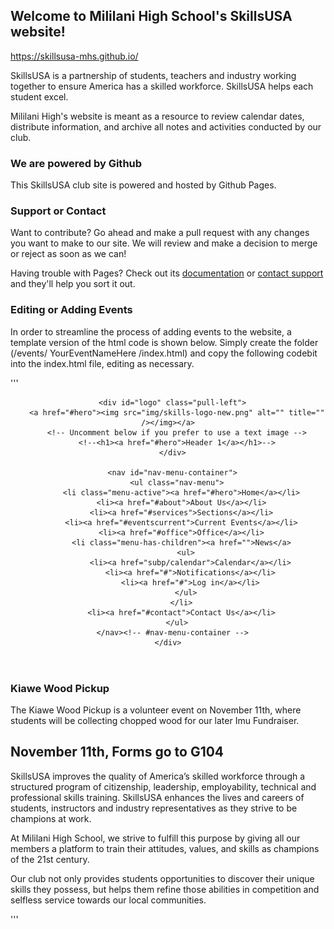 ## Welcome to Mililani High School's SkillsUSA website!

https://skillsusa-mhs.github.io/


SkillsUSA is a partnership of students, teachers and industry working together to ensure America has a skilled workforce. SkillsUSA helps each student excel. 

Mililani High's website is meant as a resource to review calendar dates, distribute information, and archive all notes and activities conducted by our club.

### We are powered by Github

This SkillsUSA club site is powered and hosted by Github Pages.


### Support or Contact

Want to contribute? Go ahead and make a pull request with any changes you want to make to our site. We will review and make a decision to merge or reject as soon as we can!

Having trouble with Pages? Check out its [documentation](https://help.github.com/categories/github-pages-basics/) or [contact support](https://github.com/contact) and they'll help you sort it out.



### Editing or Adding Events

In order to streamline the process of adding events to the website, a template version of the html code is shown below. Simply create the folder (/events/ YourEventNameHere /index.html) and copy the following codebit into the index.html file, editing as necessary.

'''
<!DOCTYPE html>
<html lang="en">
<head>
  <meta charset="utf-8">
  <title>SkillsUSA Mililani High School - Kiawe</title>
  <meta content="width=device-width, initial-scale=1.0" name="viewport">
  <meta content="SkillsUSA, mililani, Mililani, High, School, MHS, Github, Skills, USA, skillsusa, kiawe, event" name="keywords">
  <meta content="Official website for Mililani High School's SkillsUSA chapter. Discover our club, upcoming events, and more." name="description">
    
  <!-- Facebook Opengraph integration: https://developers.facebook.com/docs/sharing/opengraph -->
  <meta property="og:title" content="Skills-USA - Kiawe">
  <meta property="og:image" content="">
  <meta property="og:url" content="">
  <meta property="og:site_name" content="">
  <meta property="og:description" content="">
  
  <!-- Twitter Cards integration: https://dev.twitter.com/cards/  -->
  <meta name="twitter:card" content="summary">
  <meta name="twitter:site" content="">
  <meta name="twitter:title" content="">
  <meta name="twitter:description" content="">
  <meta name="twitter:image" content="">
  
  <!-- Place your favicon.ico and apple-touch-icon.png in the template root directory -->
  <link href="favicon.ico" rel="shortcut icon">
  
  <!-- Google Fonts -->
  <link href="https://fonts.googleapis.com/css?family=Open+Sans:300,300i,400,400i,700,700i|Raleway:300,400,500,700,800" rel="stylesheet"> 
  
  <!-- Bootstrap CSS File -->
  <link href="../../lib/bootstrap/css/bootstrap.min.css" rel="stylesheet">
  
  <!-- Libraries CSS Files -->
  <link href="../../lib/font-awesome/css/font-awesome.min.css" rel="stylesheet">
  <link href="../../lib/animate-css/animate.min.css" rel="stylesheet">
  
  <!-- Main Stylesheet File -->
  <link href="../../css/style.css" rel="stylesheet">

  <!-- Favicon Links -->
  <link rel="apple-touch-icon" sizes="57x57" href="../../fav/apple-icon-57x57.png">
<link rel="apple-touch-icon" sizes="60x60" href="../../fav/apple-icon-60x60.png">
<link rel="apple-touch-icon" sizes="72x72" href="../../fav/apple-icon-72x72.png">
<link rel="apple-touch-icon" sizes="76x76" href="../../fav/apple-icon-76x76.png">
<link rel="apple-touch-icon" sizes="114x114" href="../../fav/apple-icon-114x114.png">
<link rel="apple-touch-icon" sizes="120x120" href="../../fav/apple-icon-120x120.png">
<link rel="apple-touch-icon" sizes="144x144" href="../../fav/apple-icon-144x144.png">
<link rel="apple-touch-icon" sizes="152x152" href="../../fav/apple-icon-152x152.png">
<link rel="apple-touch-icon" sizes="180x180" href="../../fav/apple-icon-180x180.png">
<link rel="icon" type="image/png" sizes="192x192"  href="../../fav/android-icon-192x192.png">
<link rel="icon" type="image/png" sizes="32x32" href="../../fav/favicon-32x32.png">
<link rel="icon" type="image/png" sizes="96x96" href="../../fav/favicon-96x96.png">
<link rel="icon" type="image/png" sizes="16x16" href="../../fav/favicon-16x16.png">
<link rel="manifest" href="../fav/manifest.json">
<meta name="msapplication-TileColor" content="#ffffff">
<meta name="msapplication-TileImage" content="../../fav/ms-icon-144x144.png">
<meta name="theme-color" content="#ffffff">
  
<!-- =======================================================
  Theme Name: Imperial
  Theme URL: https://bootstrapmade.com/imperial-free-onepage-bootstrap-theme/
  Author: BootstrapMade.com
  Author URL: https://bootstrapmade.com
======================================================= -->
</head>

<body>
  <!-- <div id="preloader"></div> -->


  <!--==========================
  Header Section
============================-->
  <header id="header">
    <div class="container">
    
      <div id="logo" class="pull-left">
        <a href="#hero"><img src="img/skills-logo-new.png" alt="" title="" /></img></a>
        <!-- Uncomment below if you prefer to use a text image -->
        <!--<h1><a href="#hero">Header 1</a></h1>-->
      </div>
        
      <nav id="nav-menu-container">
        <ul class="nav-menu">
          <li class="menu-active"><a href="#hero">Home</a></li>
          <li><a href="#about">About Us</a></li>
          <li><a href="#services">Sections</a></li>
          <li><a href="#eventscurrent">Current Events</a></li>
          <li><a href="#office">Office</a></li>
          <li class="menu-has-children"><a href="">News</a>
            <ul>
              <li><a href="subp/calendar">Calendar</a></li>
              <li><a href="#">Notifications</a></li>
              <li><a href="#">Log in</a></li>
            </ul>
          </li>
          <li><a href="#contact">Contact Us</a></li>
        </ul>
      </nav><!-- #nav-menu-container -->
    </div>
  </header><!-- #header -->
    
<!--==========================
  About Section
============================-->
  <section id="about">
    <div class="container wow fadeInUp">
      <div class="row">
        <div class="col-md-12">
          <h3 class="section-title">Kiawe Wood Pickup</h3>
          <div class="section-title-divider"></div>
          <p class="section-description">The Kiawe Wood Pickup is a volunteer event on November 11th, where students will be collecting chopped wood for our later Imu Fundraiser.</p>
        </div>
      </div>
    </div>
    <div class="container kiawe-container wow fadeInUp">
      <div class="row">
        <div class="col-md-6 col-md-push-6 about-content">
          <h2 class="about-title">November 11th, Forms go to G104</h2>
          <p class="about-text">
            SkillsUSA improves the quality of America’s skilled workforce through a structured program of citizenship, leadership, employability, technical and professional skills training. SkillsUSA enhances the lives and careers of students, instructors and industry representatives as they strive to be champions at work.
          </p>
          <p class="about-text">
            At Mililani High School, we strive to fulfill this purpose by giving all our members a platform to train their attitudes, values, and skills as champions of the 21st century.
          </p>
          <p class="about-text">
            Our club not only provides students opportunities to discover their unique skills they possess, but helps them refine those abilities in competition and selfless service towards our local communities. 
          </p>
        </div>
      </div>
    </div>
  </section>


</body>
</html>
'''


